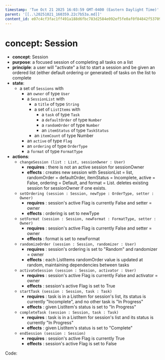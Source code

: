 ```yaml
---
timestamp: 'Tue Oct 21 2025 16:03:59 GMT-0400 (Eastern Daylight Time)'
parent: '[[..\20251021_160359.22c7b53a.md]]'
content_id: e07c4cf3fac1ff491a188d6fbc783d2584e092ef5fe0af0f84842f537094e56c
---
```


# concept: Session

* **concept**: Session
* **purpose**: a focused session of completing all tasks on a list
* **principle**: a user will "activate" a list to start a session and be given an ordered list (either default ordering or generated) of tasks on the list to complete
* **state**:
  * a set of `Sessions` with
    * an `owner` of type `User`
    * a `SessionList` with
      * a `title` of type `String`
      * a set of `ListItems` with
        * a `task` of type `Task`
        * a `defaultOrder` of type `Number`
        * a `randomOrder` of type  `Number`
        * an `itemStatus` of type `TaskStatus`
      * an `itemCount` of type Number
    * an `active` of type `Flag`
    * an `ordering` of type `OrderType`
    * a `format` of type `FormatType`
* **actions**:
  * `changeSession (list : List, sessionOwner : User)`
    * **requires** : there is not an active session for sessionOwner
    * **effects** : creates new session with SessionList = list, randomOrder = defaultOrder, itemStatus = Incomplete, active = False, ordering = Default, and format = List. deletes existing session for sessionOwner if one exists.
  * `setOrdering (session : Session, newType : OrderType, setter : Owner)`
    * **requires** : session's active Flag is currently False and setter = owner
    * **effects** : ordering is set to newType
  * `setFormat (session : Session, newFormat : FormatType, setter : Owner)`
    * **requires** : session's active Flag is currently False and setter = owner
    * **effects** : format is set to newFormat
  * `randomizeOrder (session : Session, randomizer : User)`
    * **requires** : session's ordering is set to "Random" and randomizer = owner
    * **effects** : each ListItems randomOrder value is updated at random, maintaining dependencies between tasks
  * `activateSession (session : Session, activator : User)`
    * **requires** : session's active Flag is currently False and activator = owner
    * **effects** : session's active Flag is set to True
  * `startTask (session : Session, task : Task)`
    * **requires** : task is in a ListItem for session's list, its status is currently "Incomplete", and no other task is "In Progress"
    * **effects** : given ListItem's status is set to "In Progress"
  * `completeTask (session : Session, task : Task)`
    * **requires** : task is in a ListItem for session's list and its status is currently "In Progress"
    * **effects** : given ListItem's status is set to "Complete"
  * `endSession (session : Session)`
    * **requires** : session's active Flag is currently True
    * **effects** : session's active Flag is set to False

Code:
